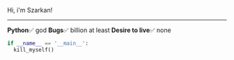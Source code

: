 Hi, i'm Szarkan! 

***

**Python**✅ god
**Bugs**✅ billion at least
**Desire to live**✅ none

```py
if __name__ == '__main__':
  kill_myself()
```
